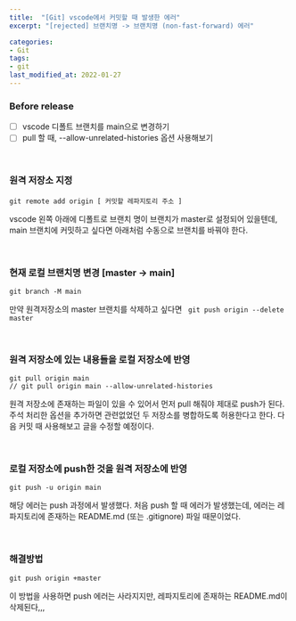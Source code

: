 ```yaml
---
title:  "[Git] vscode에서 커밋할 때 발생한 에러"
excerpt: "[rejected] 브랜치명 -> 브랜치명 (non-fast-forward) 에러"

categories:
- Git
tags:
- git
last_modified_at: 2022-01-27
---
```


### Before release
- [ ] vscode 디폴트 브랜치를 main으로 변경하기
- [ ] pull 할 때, --allow-unrelated-histories 옵션 사용해보기

<br>

### 원격 저장소 지정
```
git remote add origin [ 커밋할 레파지토리 주소 ]
```

vscode 왼쪽 아래에 디폴트로 브랜치 명이 브랜치가 master로 설정되어 있을텐데,  main 브랜치에 커밋하고 싶다면 아래처럼 수동으로 브랜치를 바꿔야 한다.

<br>

### 현재 로컬 브랜치명 변경 [master -> main]
```
git branch -M main
```
만약 원격저장소의 master 브랜치를 삭제하고 싶다면 ` git push origin --delete master`

<br>

### 원격 저장소에 있는 내용들을 로컬 저장소에 반영
```
git pull origin main
// git pull origin main --allow-unrelated-histories
```
원격 저장소에 존재하는 파일이 있을 수 있어서 먼저 pull 해줘야 제대로 push가 된다. 주석 처리한 옵션을 추가하면 관련없었던 두 저장소를 병합하도록 허용한다고 한다. 다음 커밋 때 사용해보고 글을 수정할 예정이다.

<br>

### 로컬 저장소에 push한 것을 원격 저장소에 반영
```
git push -u origin main
```

해당 에러는 push 과정에서 발생했다. 처음 push 할 때 에러가 발생했는데, 에러는 레파지토리에 존재하는 README.md (또는 .gitignore) 파일 때문이었다.

<br>

### 해결방법 
```
git push origin +master
```
이 방법을 사용하면 push 에러는 사라지지만, 레파지토리에 존재하는 README.md이 삭제된다,,, 